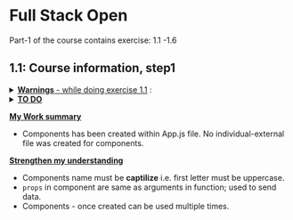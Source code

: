 # Full Stack Open

Part-1 of the course contains exercise: 1.1 -1.6

## 1.1: Course information, step1

<details><summary><u><b>Warnings</b> - while doing exercise 1.1</u> :</summary>
1. Don't try to program all the components concurrently, because that will almost certainly break down the wholevapp. Proceed in small steps.

> "The only way to go fast, is to go well"
> -by Uncle Bob, a famous software developer

2. create-react-app automatically makes the project a git repository unless the application is created within an already existing repository. Most likely you do not want the project to become a repository, so run the command rm -rf .git in the root of the project.

</details>

<details><summary><u><b>TO DO</b></u></summary>

- Copy code from [fullstackopen - exe 1.1](https://fullstackopen.com/en/part1/introduction_to_react#exercises-1-1-1-2) and populate `App.js` and `index.js` file.

- Delete extra files: (App.css, App.test.js, index.css, logo.svg, setupTests.js, reportWebVitals.js)

- Refactor the code into 3 components so main App component in App.js look like this:

```js
const App = () => {
  // const-definitions

  return (
    <div>
      <Header course={course} />
      <Content ... />
      <Total ... />
    </div>
  )
}
```

</details>

**<u>My Work summary</u>**

- Components has been created within App.js file. No individual-external file was created for components.

**<u>Strengthen my understanding</u>**

- Components name must be **captilize** i.e. first letter must be uppercase.
- `props` in component are same as arguments in function; used to send data.
- Components - once created can be used multiple times.
